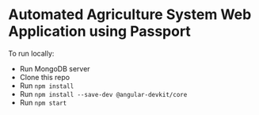 # Automated Agriculture System Web Application using Passport

To run locally:

* Run MongoDB server
* Clone this repo
* Run `npm install`
* Run `npm install --save-dev @angular-devkit/core`
* Run `npm start`
